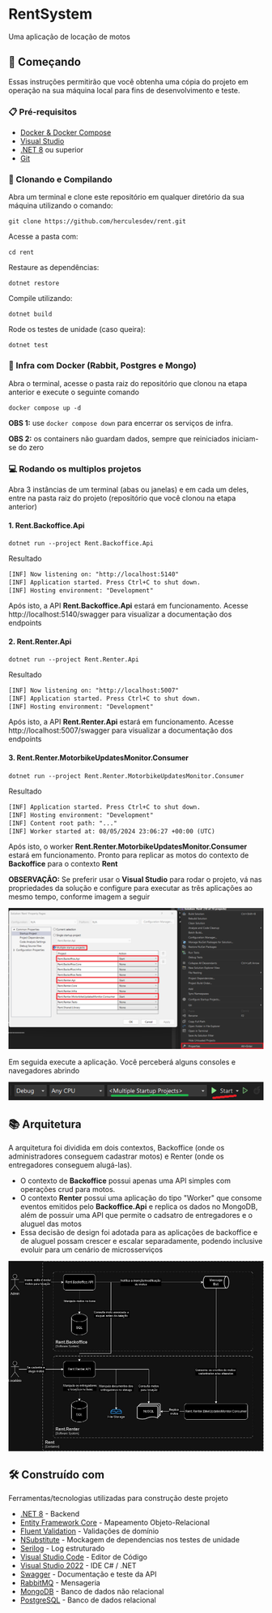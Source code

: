 
# RentSystem
Uma aplicação de locação de motos

## 🚀 Começando
Essas instruções permitirão que você obtenha uma cópia do projeto em operação na sua máquina local para fins de desenvolvimento e teste.

### 📋 Pré-requisitos
* [Docker & Docker Compose](https://docs.docker.com/get-docker/)
* [Visual Studio](https://visualstudio.microsoft.com/pt-br/launch/)
* [.NET 8](https://dotnet.microsoft.com/download/dotnet/8.0) ou superior
* [Git](https://git-scm.com/downloads)

### 🔧 Clonando e Compilando
Abra um terminal e clone este repositório em qualquer diretório da sua máquina utilizando o comando:
```
git clone https://github.com/herculesdev/rent.git
```

Acesse a pasta com:
```
cd rent
```
Restaure as dependências:
```
dotnet restore
```

Compile utilizando:
```
dotnet build
```

Rode os testes de unidade (caso queira):
```
dotnet test
```
### 🐋 Infra com Docker (Rabbit, Postgres e Mongo)
Abra o terminal, acesse o pasta raiz do repositório que clonou na etapa anterior e execute o seguinte comando

```
docker compose up -d
```
**OBS 1:** use `docker compose down` para encerrar os serviços de infra.

**OBS 2:** os containers não guardam dados, sempre que reiniciados iniciam-se do zero

### 💻 Rodando os multiplos projetos
Abra 3 instâncias de um terminal (abas ou janelas) e em cada um deles, entre na pasta raiz do projeto (repositório que você clonou na etapa anterior)

#### 1. Rent.Backoffice.Api
```
dotnet run --project Rent.Backoffice.Api
```
Resultado
```
[INF] Now listening on: "http://localhost:5140"
[INF] Application started. Press Ctrl+C to shut down.
[INF] Hosting environment: "Development"
```

Após isto, a API **Rent.Backoffice.Api** estará em funcionamento. Acesse http://localhost:5140/swagger para visualizar a documentação dos endpoints


#### 2. Rent.Renter.Api
```
dotnet run --project Rent.Renter.Api
```
Resultado
```
[INF] Now listening on: "http://localhost:5007"
[INF] Application started. Press Ctrl+C to shut down.
[INF] Hosting environment: "Development"
```

Após isto, a API **Rent.Renter.Api** estará em funcionamento. Acesse http://localhost:5007/swagger para visualizar a documentação dos endpoints

#### 3. Rent.Renter.MotorbikeUpdatesMonitor.Consumer
```
dotnet run --project Rent.Renter.MotorbikeUpdatesMonitor.Consumer
```
Resultado
```
[INF] Application started. Press Ctrl+C to shut down.
[INF] Hosting environment: "Development"
[INF] Content root path: "..."
[INF] Worker started at: 08/05/2024 23:06:27 +00:00 (UTC)
```

Após isto, o worker **Rent.Renter.MotorbikeUpdatesMonitor.Consumer** estará em funcionamento. Pronto para replicar as motos do contexto de **Backoffice** para o contexto **Rent**

**OBSERVAÇÃO:** Se preferir usar o **Visual Studio** para rodar o projeto, vá nas propriedades da solução e configure para executar as três aplicações ao mesmo tempo, conforme imagem a seguir

![alt text](image.png)

Em seguida execute a aplicação. Você perceberá alguns consoles e navegadores abrindo

![alt text](image-1.png)


## 📚 Arquitetura
A arquitetura foi dividida em dois contextos, Backoffice (onde os administradores conseguem cadastrar motos) e Renter (onde os entregadores conseguem alugá-las).

- O contexto de **Backoffice** possui apenas uma API simples com operações crud para motos.
- O contexto **Renter** possui uma aplicação do tipo "Worker" que consome eventos emitidos pelo **Backoffice.Api** e replica os dados no MongoDB, além de possuir uma API que permite o cadsatro de entregadores e o aluguel das motos
- Essa decisão de design foi adotada para as aplicações de backoffice e de aluguel possam crescer e escalar separadamente, podendo inclusive evoluir para um cenário de microsserviços

![alt text](arquitetura.jpg)

## 🛠️ Construído com
Ferramentas/tecnologias utilizadas para construção deste projeto

* [.NET 8](https://dotnet.microsoft.com/download/dotnet/8.0) - Backend
* [Entity Framework Core](https://docs.microsoft.com/pt-br/ef/core/) - Mapeamento Objeto-Relacional
* [Fluent Validation](https://github.com/FluentValidation/FluentValidation) - Validações de domínio
* [NSubstitute](https://github.com/nsubstitute/NSubstitute) - Mockagem de dependencias nos testes de unidade
* [Serilog](https://serilog.net/) -  Log estruturado
* [Visual Studio Code](https://code.visualstudio.com/) - Editor de Código
* [Visual Studio 2022](https://visualstudio.microsoft.com/pt-br/launch/) - IDE C# / .NET
* [Swagger](https://swagger.io/) - Documentação e teste da API
* [RabbitMQ](https://www.rabbitmq.com/) - Mensageria
* [MongoDB](https://www.mongodb.com/) - Banco de dados não relacional
* [PostgreSQL](https://www.postgresql.org/) - Banco de dados relacional